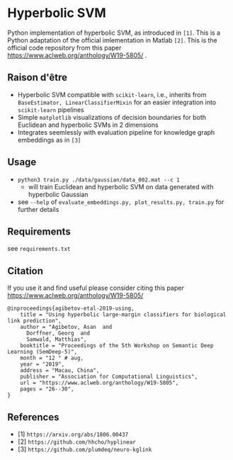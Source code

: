 # Hyperbolic SVM

Python implementation of hyperbolic SVM, as introduced in `[1]`. This is a Python
adaptation of the official imlementation in Matlab `[2]`. This is the official code repository from this paper https://www.aclweb.org/anthology/W19-5805/ .

## Raison d'être

* Hyperbolic SVM compatible with `scikit-learn`, i.e., inherits from
  `BaseEstimator, LinearClassifierMixin` for an easier integration into
  `scikit-learn` pipelines
* Simple `matplotlib` visualizations of decision boundaries for both Euclidean
  and hyperbolic SVMs in 2 dimensions
* Integrates seemlessly with evaluation pipeline for knowledge graph embeddings
  as in `[3]`

## Usage

* `python3 train.py ./data/gaussian/data_002.mat --c 1`
    * will train Euclidean and hyperbolic SVM on data generated with hyperbolic
      Gaussian
* see `--help` of `evaluate_embeddings.py, plot_results.py, train.py` for
  further details

## Requirements

see `requirements.txt`

## Citation

If you use it and find useful please consider citing this paper https://www.aclweb.org/anthology/W19-5805/

```
@inproceedings{agibetov-etal-2019-using,
    title = "Using hyperbolic large-margin classifiers for biological link prediction",
    author = "Agibetov, Asan  and
      Dorffner, Georg  and
      Samwald, Matthias",
    booktitle = "Proceedings of the 5th Workshop on Semantic Deep Learning (SemDeep-5)",
    month = "12 " # aug,
    year = "2019",
    address = "Macau, China",
    publisher = "Association for Computational Linguistics",
    url = "https://www.aclweb.org/anthology/W19-5805",
    pages = "26--30",
}
```

## References

* [1] `https://arxiv.org/abs/1806.00437`
* [2] `https://github.com/hhcho/hyplinear`
* [3] `https://github.com/plumdeq/neuro-kglink`
